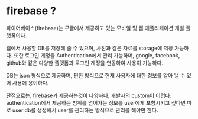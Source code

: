 # firebase ?

파이어베이스(firebase)는 구글에서 제공하고 있는 모바일 및 웹 애플리케이션 개발 플랫폼이다.

웹에서 사용할 DB를 저장해 줄 수 있으며, 사진과 같은 자료를 storage에 저장 가능하다. 또한 로그인 계정을 Authentication에서 관리 가능하며, google, facebook, github와 같은 다양한 플랫폼과 로그인 계정을 연동하여 사용이 가능하다.

DB는 json 형식으로 제공하며, 편한 방식으로 현재 사용자에 대한 정보를 알아 낼 수 있어 사용에 용이하다.

단점으로는, firebase가 제공하는것이 다양하나, 개발자의 custom이 어렵다. authentication에서 제공하는 범위를 넘어가는 정보를 user에게 포함시키고 싶다면 따로 user db를 생성해서 user를 관리하는 방식으로 관리를 해야만 한다.